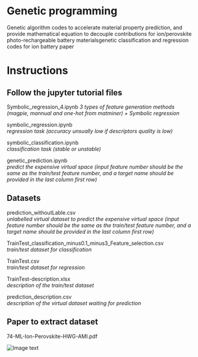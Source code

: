 # Genetic programming

  Genetic algorithm codes to accelerate material property prediction, and provide mathematical equation to decouple contributions for ion/perovskite photo-rechargeable battery materialsgenetic classification and regression codes for ion battery paper


# Instructions

## Follow the jupyter tutorial files

 Symbolic_regression_4.ipynb
 _3 types of feature generation methods (magpie, mannual and one-hot from matminer) + Symbolic regression_

 
 symbolic_regression.ipynb         
_regression task (accuracy unsually low if descriptors quality is low)_


 symbolic_classification.ipynb     
_classification task (stable or unstable)_


 genetic_prediction.ipynb          
_predict the expensive virtual space (input feature number should be the same as the train/test feature number, and a target name should be provided in the last column first row)_


## Datasets

 prediction_withoutLable.csv       
_unlabelled virtual dataset to predict the expensive virtual space (input feature number should be the same as the train/test feature number, and a target name should be provided in the last column first row)_


 TrainTest_classification_minus0.1_minus3_Feature_selection.csv       
_train/test dataset for classification_ 


 TrainTest.csv    
_train/test dataset for regression_


 TrainTest-description.xlsx    
_description of the train/test dataset_


 prediction_description.csv     
_description of the virtual dataset waiting for prediction_


## Paper to extract dataset

 74-ML-Ion-Perovskite-HWG-AMI.pdf


![Image text](https://github.com/Zhang-NJ-Lab/genetic_ion-perovskite_PhotoRechargeableBattery/blob/d3c783360adb07324894c02c1bf70ea58226f77b/images/paper.png)
